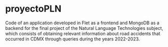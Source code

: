 # proyectoPLN
Code of an application developed in Flet as a frontend and MongoDB as a backend for the final project of the Natural Language Technologies subject, which consists of obtaining relevant information about road accidents that occurred in CDMX through queries during the years 2022-2023.
